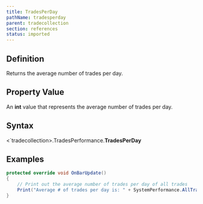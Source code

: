 ```yaml
---
title: TradesPerDay
pathName: tradesperday
parent: tradecollection
section: references
status: imported
---
```


## Definition

Returns the average number of trades per day.

## Property Value

An **int** value that represents the average number of trades per day.

## Syntax

<`tradecollection>.TradesPerformance.**TradesPerDay**

## Examples

```csharp
protected override void OnBarUpdate()
{
    // Print out the average number of trades per day of all trades
    Print("Average # of trades per day is: " + SystemPerformance.AllTrades.TradesPerformance.TradesPerDay);
}
```
